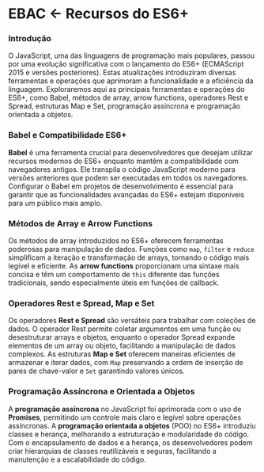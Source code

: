 # EBAC <- Recursos do ES6+

### Introdução

O JavaScript, uma das linguagens de programação mais populares, passou por uma evolução significativa com o lançamento do ES6+ (ECMAScript 2015 e versões posteriores). Estas atualizações introduziram diversas ferramentas e operações que aprimoram a funcionalidade e a eficiência da linguagem. Exploraremos aqui as principais ferramentas e operações do ES6+, como Babel, métodos de array, arrow functions, operadores Rest e Spread, estruturas Map e Set, programação assíncrona e programação orientada a objetos.

### Babel e Compatibilidade ES6+

**Babel** é uma ferramenta crucial para desenvolvedores que desejam utilizar recursos modernos do ES6+ enquanto mantêm a compatibilidade com navegadores antigos. Ele transpila o código JavaScript moderno para versões anteriores que podem ser executadas em todos os navegadores. Configurar o Babel em projetos de desenvolvimento é essencial para garantir que as funcionalidades avançadas do ES6+ estejam disponíveis para um público mais amplo.

### Métodos de Array e Arrow Functions

Os métodos de array introduzidos no ES6+ oferecem ferramentas poderosas para manipulação de dados. Funções como `map`, `filter` e `reduce` simplificam a iteração e transformação de arrays, tornando o código mais legível e eficiente. As **arrow functions** proporcionam uma sintaxe mais concisa e têm um comportamento de `this` diferente das funções tradicionais, sendo especialmente úteis em funções de callback.

### Operadores Rest e Spread, Map e Set

Os operadores **Rest e Spread** são versáteis para trabalhar com coleções de dados. O operador Rest permite coletar argumentos em uma função ou desestruturar arrays e objetos, enquanto o operador Spread expande elementos de um array ou objeto, facilitando a manipulação de dados complexos. As estruturas **Map e Set** oferecem maneiras eficientes de armazenar e iterar dados, com `Map` preservando a ordem de inserção de pares de chave-valor e `Set` garantindo valores únicos.

### Programação Assíncrona e Orientada a Objetos

A **programação assíncrona** no JavaScript foi aprimorada com o uso de **Promises**, permitindo um controle mais claro e legível sobre operações assíncronas. A **programação orientada a objetos** (POO) no ES6+ introduziu classes e herança, melhorando a estruturação e modularidade do código. Com o encapsulamento de dados e a herança, os desenvolvedores podem criar hierarquias de classes reutilizáveis e seguras, facilitando a manutenção e a escalabilidade do código.